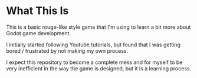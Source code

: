 # What This Is
This is a basic rouge-like style game that I'm using to learn a bit more about Godot game development.  

I initially started following Youtube tutorials, but found that I was getting bored / frustrated by not making my own process.

I expect this repository to become a complete mess and for myself to be very inefficient in the way the game is designed, but it is a learning process.